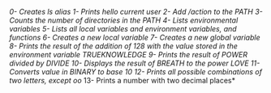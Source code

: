 *0- Creates ls alias*
*1- Prints hello current user*
*2- Add /action to the PATH*
*3- Counts the number of directories in the PATH*
*4- Lists environmental variables*
*5- Lists all local variables and environment variables, and functions*
*6- Creates a new local variable*
*7- Creates a new global variable*
*8- Prints the result of the addition of 128 with the value stored in the environment variable TRUEKNOWLEDGE*
*9- Prints the result of POWER divided by DIVIDE*
*10- Displays the result of BREATH to the power LOVE*
*11- Converts value in BINARY to base 10*
*12- Prints all possible combinations of two letters, except oo*
13- Prints a number with two decimal places*
